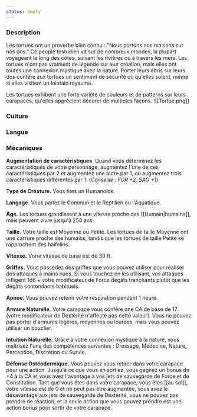 ```yaml
---
status: empty
---
```

### Description

Les tortues ont un proverbe bien connu : "Nous portons nos maisons sur nos dos." Ce peuple testudien vit sur de nombreux mondes, la plupart voyageant le long des côtes, suivant les rivières ou à travers les mers. Les tortues n'ont pas vraiment de légende sur leur création, mais elles ont toutes une connexion mystique avec la nature. Porter leurs abris sur leurs dos confère aux tortues un sentiment de sécurité où qu'elles soient, même si elles visitent un lointain royaume.

Les tortues exhibent une forte variété de couleurs et de patterns sur leurs carapaces, qu'elles apprécient décorer de multiples façons.
![[Tortue.png]]
### Culture

### Langue

### Mécaniques

**Augmentation de caractéristiques**. Quand vous déterminez les caractéristiques de votre personnage, augmentez l'une de ces caractéristiques par 2 et augmentez une autre par 1, ou augmentez trois caractéristiques différentes par 1. (*Conseillé : FOR +2, SAG +1*)

**Type de Créature.** Vous êtes un Humanoïde.

**Langage.** Vous parlez le Commun et le Reptilien ou l'Aquatique.

**Âge.** Les tortues grandissent à une vitesse proche des [[Humain|humains]], mais peuvent vivre jusqu'à 250 ans.

**Taille.** Votre taille est Moyenne ou Petite. Les tortues de taille Moyenne ont une carrure proche des humains, tandis que les tortues de taille Petite se rapprochent des halfelins.

**Vitesse.** Votre vitesse de base est de 30 ft.

**Griffes.** Vous possédez des griffes que vous pouvez utiliser pour réaliser des attaques à mains nues. Si vous touchez en les utilisant, vos attaques infligent 1d6 + votre modificateur de Force dégâts tranchants plutôt que les dégâts contondants habituels.

**Apnée.** Vous pouvez retenir votre respiration pendant 1 heure.

**Armure Naturelle.** Votre carapace vous confère une CA de base de 17 (votre modificateur de Dextérité n'affecte pas cette valeur). Vous ne pouvez pas porter d'armures légères, moyennes ou lourdes, mais vous pouvez utiliser un bouclier.

**Intuition Naturelle.** Grâce à votre connexion mystique à la nature, vous maîtrisez l'une des compétences suivantes : Dressage, Médecine, Nature, Perception, Discrétion ou Survie.

**Défense Ostéodermique.** Vous pouvez vous retirer dans votre carapace pour une action. Jusqu'à ce que vous en sortiez, vous gagnez un bonus de +4 à la CA et vous avez l'avantage à vos jets de sauvegarde de Force et de Constitution. Tant que vous êtes dans votre carapace, vous êtes [[au sol]], votre vitesse est de 0 et ne peut pas être augmentée, vous avez le désavantage aux jets de sauvegarde de Dextérité, vous ne pouvez pas prendre de réaction, et la seule action que vous pouvez prendre est une action bonus pour sortir de votre carapace.
